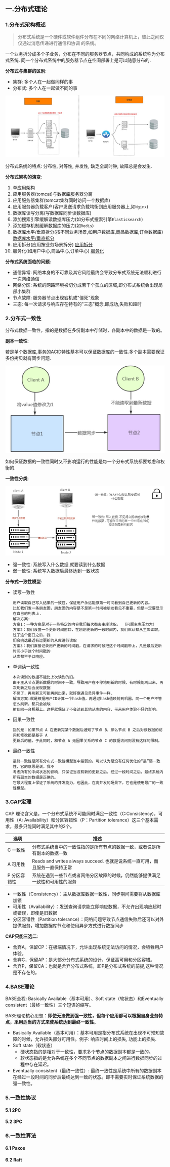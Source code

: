 ## 一.分布式理论

### 1.分布式架构概述

> 分布式系统是一个硬件或软件组件分布在不同的网络计算机上，彼此之间仅仅通过消息传递进行通信和协调
> 的系统。

一个业务拆分成多个子业务，分布在不同的服务器节点，共同构成的系统称为分布式系统. 同一个分布式系统中的服务器节点在空间部署上是可以随意分布的.

**分布式与集群的区别**:

- 集群: 多个人在一起做同样的事
- 分布式: 多个人在一起做不同的事

![分布式与集群](../../media/pictures/分布式理论/分布式与集群.jpg)

分布式系统的特点: 分布性, 对等性, 并发性, 缺乏全局时钟, 故障总是会发生.

**分布式架构的演变**:

1. 单应用架构
2. 应用服务器(tomcat)与数据库服务器分离
3. 应用服务器集群(tomcat集群同时访问一个数据库)
4. 应用服务器负载客户(客户发送请求负载均衡到应用服务器上,如`Nginx`)
5. 数据库读写分离(写数据库同步读数据库)
6. 添加搜索引擎缓解读数据库压力(如分布式搜索引擎`Elasticsearch`)
7. 添加缓存机制缓解数据库的压力(如`Redis`)
8. 数据库水平/垂直拆分(按不同业务场景,如用户数据库,商品数据库,订单数据库) [数据库水平/垂直拆分](https://imgkr.cn-bj.ufileos.com/4d4c6863-38eb-4ffd-a1ba-8ed31e5c31cd.jpg)
9. 应用拆分(应用按业务场景拆分) [应用拆分](https://imgkr.cn-bj.ufileos.com/1b203986-c32f-44e9-966a-22d433a444a2.jpg)
10. 服务化(如用户中心,商品中心,订单中心)  [服务化](https://imgkr.cn-bj.ufileos.com/73e593ca-9f97-4adb-a565-a1ab5b7ce8dc.jpg)

**分布式系统面临的问题**:

- 通信异常: 网络本身的不可靠及其它风险最终会导致分布式系统无法顺利进行一次网络通信
- 网络分区: 系统的网路环境被切分成若干个孤立的区域,即分布式系统会出现局部小集群
- 节点故障: 服务器节点出现宕机或"僵死"现象
- 三态: 每一次请求与响应存在特有的"三态"概念,即成功,失败和超时

### 2.分布式一致性

分布式数据一致性，指的是数据在多份副本中存储时，各副本中的数据是一致的。

**副本一致性**:

若是单个数据库,事务的ACID特性基本可以保证数据库的一致性.多个副本需要保证多份拷贝就有同步问题.

![副本一致性](../../media/pictures/分布式理论/副本一致性.jpg)

如何保证数据的一致性同时又不影响运行的性能是每一个分布式系统都要考虑和权衡的.

**一致性分类**:

![强一致性与弱一致性](../../media/pictures/分布式理论/强一致性与弱一致性.jpg)

- 强一致性: 系统写入什么数据,就要读到什么数据
- 弱一致性: 系统写入数据后最终达到一致状态

**分布式一致性模型**:

- 读写一致性

    ```
    用户读取自己写入结果的一致性，保证用户永远能够第一时间看到自己更新的内容。
    比如我们发一条朋友圈，朋友圈的内容是不是第一时间被朋友看见不重要，但是一定要显示在自己的列表上.
    解决方案:
    方案1：一种方案是对于一些特定的内容我们每次都去主库读取。 （问题主库压力大）
    方案2：我们设置一个更新时间窗口，在刚刚更新的一段时间内，我们默认都从主库读取，过了这个窗口之后，我
    们会挑选最近有过更新的从库进行读取
    方案3：我们直接记录用户更新的时间戳，在请求的时候把这个时间戳带上，凡是最后更新时间小于这个时间戳的
    从库都不予以响应。
    ```

- 单调读一致性

    ```
    本次读到的数据不能比上次读到的旧。
    由于主从节点更新数据的时间不一致，导致用户在不停地刷新的时候，有时候能刷出来，再次刷新之后会发现数据
    不见了，再刷新又可能再刷出来，就好像遇见灵异事件一样.
    解决方案:就是根据用户ID计算一个hash值，再通过hash值映射到机器。同一个用户不管怎么刷新，都只会被映
    射到同一台机器上。这样就保证了不会读到其他从库的内容，带来用户体验不好的影响。
    ```

- 因果一致性

    ```
    指的是：如果节点 A 在更新完某个数据后通知了节点 B，那么节点 B 之后对该数据的访问和修改都是基于 A 
    更新后的值。于此同时，和节点 A 无因果关系的节点 C 的数据访问则没有这样的限制。
    ```

- 最终一致性

    ```
    最终一致性是所有分布式一致性模型当中最弱的。可以认为是没有任何优化的“最”弱一致性，它的意思是说，我不
    考虑所有的中间状态的影响，只保证当没有新的更新之后，经过一段时间之后，最终系统内所有副本的数据是正确的。
    它最大程度上保证了系统的并发能力，也因此，在高并发的场景下，它也是使用最广的一致性模型。
    ```

### 3.CAP定理

CAP 理论含义是，一个分布式系统不可能同时满足一致性（C:Consistency)，可用性（A: Availability）和分区容错性（P：Partition tolerance）这三个基本需求，最多只能同时满足其中的2个。

| 选项         | 描述                                                         |
| ------------ | ------------------------------------------------------------ |
| C 一致性     | 分布式系统当中的一致性指的是所有节点的数据一致，或者说是所有副本的数据一致 |
| A 可用性     | Reads and writes always succeed. 也就是说系统一直可用，而且服务一直保持正常 |
| P 分区容错性 | 系统在遇到一些节点或者网络分区故障的时候，仍然能够提供满足一致性和可用性的服务 |

- 一致性（Consistency）：主从数据库数据一致性，同步期间需要将从数据库加锁
- 可用性（Availability）：发送查询请求能立即响应数据，不允许出现响应超时或错误，即使是旧数据
- 分区容错性（Partition tolerance）：网络问题导致节点通信失败后还可以对外提供服务，增加数据库节点和使用异步方式进行数据同步

**CAP只能三选二**:

- 舍弃A，保留CP：在极端情况下，允许出现系统无法访问的情况，会牺牲用户体验。
- 舍弃C，保留AP：是大部分分布式系统的设计，保证高可用和分区容错。
- 舍弃P，保留CA：也就是舍弃分布式系统，即P是分布式系统的前提,这种情况是不存在的。

### 4.BASE理论

BASE全程: Basically Available（基本可用）、Soft state（软状态）和Eventually consistent（最终一致性）三个短语的缩写。

BASE理论核心思想：**即使无法做到强一致性，但每个应用都可以根据自身业务特点，采用适当的方式来使系统达到最终一致性**。

- Basically Available（基本可用）：基本可用是指分布式系统在出现不可预知故障的时候，允许损失部分可用性。例子: 响应时间上的损失, 功能上的损失.
- Soft state（软状态）
    - 硬状态指的是相对于一致性，要求多个节点的数据副本都是一致的。
    - 软状态指的是允许系统在多个不同节点的数据副本之间进行数据同步的过程中存在延迟。
- Eventually consistent（最终一致性）: 最终一致性是系统中所有的数据副本在经过一段时间的同步后最终达到一致的状态。即不需要实时保证系统数据的强一致性。

### 5.一致性协议

#### 5.1 2PC





#### 5.2 3PC





### 6.一致性算法

#### 6.1 Paxos





#### 6.2 Raft



